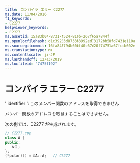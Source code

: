 ```yaml
---
title: コンパイラ エラー C2277
ms.date: 11/04/2016
f1_keywords:
- C2277
helpviewer_keywords:
- C2277
ms.assetid: 15a83b07-8731-4524-810b-267f65a7844f
ms.openlocfilehash: d1c39203d8733b3992ed73172bb58fd7431e110a
ms.sourcegitcommit: 16fa847794b60bf40c67d20f74751a67fccb602e
ms.translationtype: MT
ms.contentlocale: ja-JP
ms.lasthandoff: 12/03/2019
ms.locfileid: "74759192"
---
```

# <a name="compiler-error-c2277"></a>コンパイラ エラー C2277

' identifier ': このメンバー関数のアドレスを取得できません

メンバー関数のアドレスを取得することはできません。

次の例では、C2277 が生成されます。

```cpp
// C2277.cpp
class A {
public:
   A();
};
(*pctor)() = &A::A;   // C2277
```

